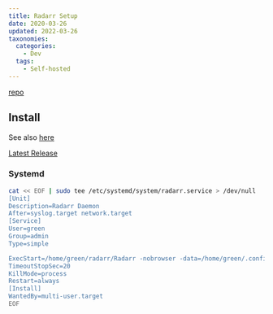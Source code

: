 ```yaml
---
title: Radarr Setup
date: 2020-03-26
updated: 2022-03-26
taxonomies:
  categories:
    - Dev
  tags:
    - Self-hosted
---
```



[repo](https://github.com/Radarr/Radarr)

## Install

See also [here](https://wiki.servarr.com/radarr/installation#linux)

[Latest Release](https://github.com/Radarr/Radarr/releases)

### Systemd

```bash
cat << EOF | sudo tee /etc/systemd/system/radarr.service > /dev/null
[Unit]
Description=Radarr Daemon
After=syslog.target network.target
[Service]
User=green
Group=admin
Type=simple

ExecStart=/home/green/radarr/Radarr -nobrowser -data=/home/green/.config/radarr/
TimeoutStopSec=20
KillMode=process
Restart=always
[Install]
WantedBy=multi-user.target
EOF
```
